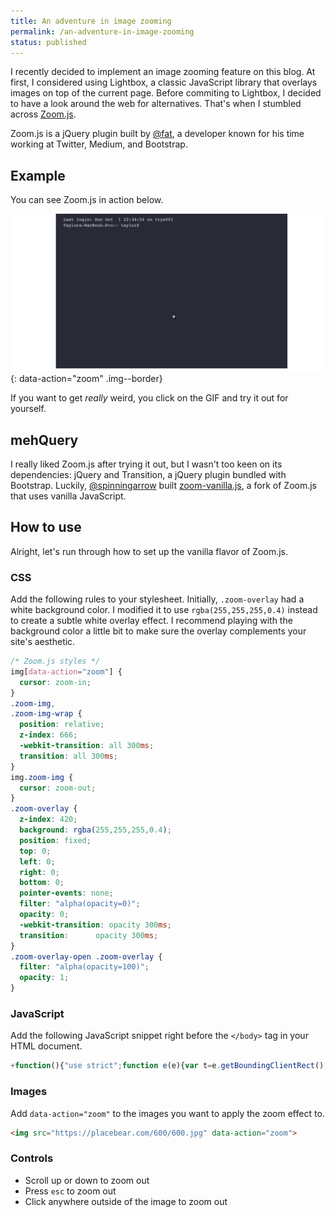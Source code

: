 ```yaml
---
title: An adventure in image zooming
permalink: /an-adventure-in-image-zooming
status: published
---
```


I recently decided to implement an image zooming feature on this blog. At first, I considered using Lightbox, a classic JavaScript library that overlays images on top of the current page. Before commiting to Lightbox, I decided to have a look around the web for alternatives. That's when I stumbled across [Zoom.js](https://github.com/fat/zoom.js/).

Zoom.js is a jQuery plugin built by [@fat](https://github.com/fat), a developer known for his time working at Twitter, Medium, and Bootstrap.

## Example
You can see Zoom.js in action below.

![Zoom.js Example](assets/img/an-adventure-in-image-zooming/example.gif){: data-action="zoom" .img--border}

If you want to get *really* weird, you click on the GIF and try it out for yourself.

## mehQuery
I really liked Zoom.js after trying it out, but I wasn't too keen on its dependencies: jQuery and Transition, a jQuery plugin bundled with Bootstrap. Luckily, [@spinningarrow](https://github.com/spinningarrow) built [zoom-vanilla.js](https://github.com/spinningarrow/zoom-vanilla.js/), a fork of Zoom.js that uses vanilla JavaScript.

## How to use
Alright, let's run through how to set up the vanilla flavor of Zoom.js.

### CSS
Add the following rules to your stylesheet. Initially, `.zoom-overlay` had a white background color. I modified it to use `rgba(255,255,255,0.4)` instead to create a subtle white overlay effect. I recommend playing with the background color a little bit to make sure the overlay complements your site's aesthetic.
```css
/* Zoom.js styles */
img[data-action="zoom"] {
  cursor: zoom-in;
}
.zoom-img,
.zoom-img-wrap {
  position: relative;
  z-index: 666;
  -webkit-transition: all 300ms;
  transition: all 300ms;
}
img.zoom-img {
  cursor: zoom-out;
}
.zoom-overlay {
  z-index: 420;
  background: rgba(255,255,255,0.4);
  position: fixed;
  top: 0;
  left: 0;
  right: 0;
  bottom: 0;
  pointer-events: none;
  filter: "alpha(opacity=0)";
  opacity: 0;
  -webkit-transition: opacity 300ms;
  transition:      opacity 300ms;
}
.zoom-overlay-open .zoom-overlay {
  filter: "alpha(opacity=100)";
  opacity: 1;
}
```

### JavaScript
Add the following JavaScript snippet right before the `</body>` tag in your HTML document.

```javascript
+function(){"use strict";function e(e){var t=e.getBoundingClientRect(),n=window.pageYOffset||document.documentElement.scrollTop||document.body.scrollTop||0,o=window.pageXOffset||document.documentElement.scrollLeft||document.body.scrollLeft||0;return{top:t.top+n,left:t.left+o}}function t(){function e(){document.body.addEventListener("click",function(e){"zoom"===e.target.getAttribute("data-action")&&"IMG"===e.target.tagName&&t(e)})}function t(e){if(e.stopPropagation(),!(document.body.classList.contains("zoom-overlay-open")||e.target.width>=window.innerWidth-n)){if(e.metaKey||e.ctrlKey)return i();r({forceDispose:!0}),f=o(e.target),f.zoomImage(),s()}}function i(){window.open(event.target.getAttribute("data-original")||event.target.currentSrc||event.target.src,"_blank")}function r(e){e=e||{forceDispose:!1},f&&(f[e.forceDispose?"dispose":"close"](),a(),f=null)}function s(){window.addEventListener("scroll",d),document.addEventListener("click",c),document.addEventListener("keyup",l),document.addEventListener("touchstart",u),document.addEventListener("touchend",c)}function a(){window.removeEventListener("scroll",d),document.removeEventListener("keyup",l),document.removeEventListener("click",c),document.removeEventListener("touchstart",u),document.removeEventListener("touchend",c)}function d(e){null===v&&(v=window.pageYOffset);var t=v-window.pageYOffset;Math.abs(t)>=40&&r()}function l(e){27==e.keyCode&&r()}function c(e){e.stopPropagation(),e.preventDefault(),r()}function u(e){p=e.touches[0].pageY,e.target.addEventListener("touchmove",m)}function m(e){Math.abs(e.touches[0].pageY-p)<=10||(r(),e.target.removeEventListener("touchmove",m))}var f=null,v=null,p=null;return{listen:e}}var n=80,o=function(){function t(){var e=document.createElement("img");e.onload=function(){d=Number(e.height),l=Number(e.width),o()},e.src=m.currentSrc||m.src}function o(){f=document.createElement("div"),f.className="zoom-img-wrap",f.style.position="absolute",f.style.top=e(m).top+"px",f.style.left=e(m).left+"px",v=m.cloneNode(),v.style.visibility="hidden",m.style.width=m.offsetWidth+"px",m.parentNode.replaceChild(v,m),document.body.appendChild(f),f.appendChild(m),m.classList.add("zoom-img"),m.setAttribute("data-action","zoom-out"),c=document.createElement("div"),c.className="zoom-overlay",document.body.appendChild(c),i(),r()}function i(){m.offsetWidth;var e=l,t=d,o=e/m.width,i=window.innerHeight-n,r=window.innerWidth-n,s=e/t,a=r/i;u=e<r&&t<i?o:s<a?i/t*o:r/e*o}function r(){m.offsetWidth;var t=e(m),n=window.pageYOffset,o=n+window.innerHeight/2,i=window.innerWidth/2,r=t.top+m.height/2,s=t.left+m.width/2,a=Math.round(o-r),d=Math.round(i-s),l="scale("+u+")",c="translate("+d+"px, "+a+"px) translateZ(0)";m.style.webkitTransform=l,m.style.msTransform=l,m.style.transform=l,f.style.webkitTransform=c,f.style.msTransform=c,f.style.transform=c,document.body.classList.add("zoom-overlay-open")}function s(){return document.body.classList.remove("zoom-overlay-open"),document.body.classList.add("zoom-overlay-transitioning"),m.style.webkitTransform="",m.style.msTransform="",m.style.transform="",f.style.webkitTransform="",f.style.msTransform="",f.style.transform="",!1 in document.body.style?a():(m.addEventListener("transitionend",a),void m.addEventListener("webkitTransitionEnd",a))}function a(){m.removeEventListener("transitionend",a),m.removeEventListener("webkitTransitionEnd",a),f&&f.parentNode&&(m.classList.remove("zoom-img"),m.style.width="",m.setAttribute("data-action","zoom"),v.parentNode.replaceChild(m,v),f.parentNode.removeChild(f),c.parentNode.removeChild(c),document.body.classList.remove("zoom-overlay-transitioning"))}var d=null,l=null,c=null,u=null,m=null,f=null,v=null;return function(e){return m=e,{zoomImage:t,close:s,dispose:a}}}();t().listen()}();
```

### Images
Add `data-action="zoom"` to the images you want to apply the zoom effect to.

```html
<img src="https://placebear.com/600/600.jpg" data-action="zoom">
```

### Controls 
* Scroll up or down to zoom out
* Press `esc` to zoom out
* Click anywhere outside of the image to zoom out